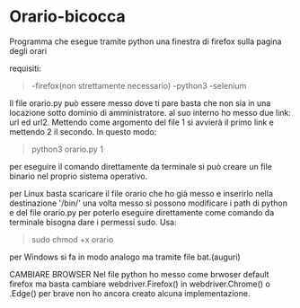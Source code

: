 # Orario-bicocca
Programma che esegue tramite python una finestra di firefox sulla pagina degli orari

requisiti:
  >-firefox(non strettamente necessario)
  >-python3
  >-selenium

Il file orario.py può essere messo dove ti pare basta che non sia in una locazione sotto dominio di amministratore.
al suo interno ho messo due link: url ed url2.
Mettendo come argomento del file 1 si avvierà il primo link e mettendo 2 il secondo.
In questo modo: 
>python3 orario.py 1

per eseguire il comando direttamente da terminale si può creare un file binario nel proprio sistema operativo.

per Linux basta scaricare il file orario che ho già messo e inserirlo nella destinazione '/bin/'
una volta messo si possono modificare i path di python e del file orario.py
per poterlo eseguire direttamente come comando da terminale bisogna dare i permessi sudo. 
Usa: 
>sudo chmod +x orario

per Windows si fa in modo analogo ma tramite file bat.(auguri)

CAMBIARE BROWSER
Nel file python ho messo come brwoser default firefox ma basta cambiare webdriver.Firefox() in 
webdriver.Chrome() o .Edge()
per brave non ho ancora creato alcuna implementazione.


